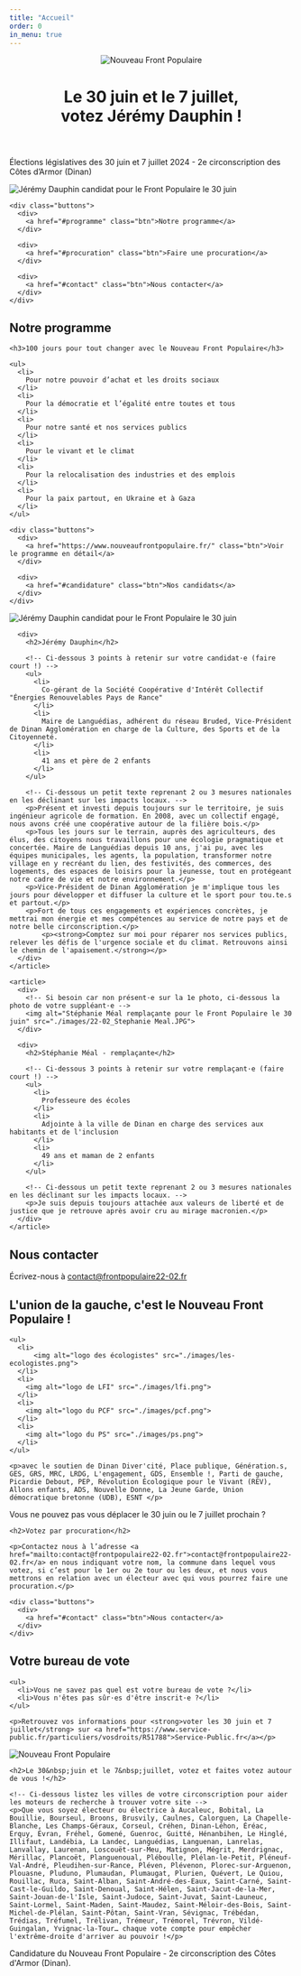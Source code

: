```yaml
---
title: "Accueil"
order: 0
in_menu: true
---
```

<meta property="og:title" content="Jérémy Dauphin — Nouveau Front Populaire" />
<meta property="og:description" content="Le 30 juin et le 7 juillet, votez Jérémy Dauphin et Stéphanie Méal, pour le Nouveau Front Populaire." />
<meta property="og:image" content="https://dinandivercite.fr/2024/og_elections.jpg" />
<link rel="icon" type="image/png" href="https://dinandivercite.fr/2024/favicon.png" />

<header>
  <div>
    <img src="./images/logo-NFP.png" alt="Nouveau Front Populaire" />
  </div>

  <div>
    <h1>Le 30 juin et le 7 juillet,<br />votez Jérémy Dauphin !</h1>
  </div>
</header>

<section class="entete">
  <div>
  <p>Élections législatives des 30 juin et 7 juillet 2024 - 2e circonscription des Côtes d’Armor (Dinan)</p>
    <img alt="Jérémy Dauphin candidat pour le Front Populaire le 30 juin" src="./images/22-02_JDauphin-SMeal.JPG">

    <div class="buttons">
      <div>
        <a href="#programme" class="btn">Notre programme</a>
      </div>

      <div>
        <a href="#procuration" class="btn">Faire une procuration</a>
      </div>

      <div>
        <a href="#contact" class="btn">Nous contacter</a>
      </div>
    </div>
  </div>
</section>

<section id="programme">
  <div>
    <h2>Notre programme</h2>

    <h3>100 jours pour tout changer avec le Nouveau Front Populaire</h3>

    <ul>
      <li>
        Pour notre pouvoir d’achat et les droits sociaux
      </li>
      <li>
        Pour la démocratie et l’égalité entre toutes et tous
      </li>
      <li>
        Pour notre santé et nos services publics
      </li>
      <li>
        Pour le vivant et le climat
      </li>
      <li>
        Pour la relocalisation des industries et des emplois
      </li>
      <li>
        Pour la paix partout, en Ukraine et à Gaza
      </li>
    </ul>

    <div class="buttons">
      <div>
        <a href="https://www.nouveaufrontpopulaire.fr/" class="btn">Voir le programme en détail</a>
      </div>

      <div>
        <a href="#candidature" class="btn">Nos candidats</a>
      </div>
    </div>
  </div>
</section>

<section id="candidature">
  <div>
    <article>
      <div>
        <!-- Ci-dessous la photo de votre candidat·e -->
        <img alt="Jérémy Dauphin candidat pour le Front Populaire le 30 juin" src="./images/22-02_Jeremy Dauphin.JPG">
      </div>

      <div>
        <h2>Jérémy Dauphin</h2>

        <!-- Ci-dessous 3 points à retenir sur votre candidat·e (faire court !) -->
        <ul>
          <li>
            Co-gérant de la Société Coopérative d'Intérêt Collectif "Énergies Renouvelables Pays de Rance"
          </li>
          <li>
            Maire de Languédias, adhérent du réseau Bruded, Vice-Président de Dinan Agglomération en charge de la Culture, des Sports et de la Citoyenneté.
          </li>
          <li>
            41 ans et père de 2 enfants
          </li>
        </ul>
      
        <!-- Ci-dessous un petit texte reprenant 2 ou 3 mesures nationales en les déclinant sur les impacts locaux. -->
        <p>Présent et investi depuis toujours sur le territoire, je suis ingénieur agricole de formation. En 2008, avec un collectif engagé, nous avons créé une coopérative autour de la filière bois.</p>
        <p>Tous les jours sur le terrain, auprès des agriculteurs, des élus, des citoyens nous travaillons pour une écologie pragmatique et concertée. Maire de Languédias depuis 10 ans, j'ai pu, avec les équipes municipales, les agents, la population, transformer notre village en y recréant du lien, des festivités, des commerces, des logements, des espaces de loisirs pour la jeunesse, tout en protégeant notre cadre de vie et notre environnement.</p>
        <p>Vice-Président de Dinan Agglomération je m'implique tous les jours pour développer et diffuser la culture et le sport pour tou.te.s et partout.</p>
        <p>Fort de tous ces engagements et expériences concrètes, je mettrai mon énergie et mes compétences au service de notre pays et de notre belle circonscription.</p>
            <p><strong>Comptez sur moi pour réparer nos services publics, relever les défis de l'urgence sociale et du climat. Retrouvons ainsi le chemin de l'apaisement.</strong></p>
      </div>
    </article>
  
    <article>
      <div>
        <!-- Si besoin car non présent·e sur la 1e photo, ci-dessous la photo de votre suppléant·e -->
        <img alt="Stéphanie Méal remplaçante pour le Front Populaire le 30 juin" src="./images/22-02_Stephanie Meal.JPG">
      </div>

      <div>
        <h2>Stéphanie Méal - remplaçante</h2>

        <!-- Ci-dessous 3 points à retenir sur votre remplaçant·e (faire court !) -->
        <ul>
          <li>
            Professeure des écoles
          </li>
          <li>
            Adjointe à la ville de Dinan en charge des services aux habitants et de l'inclusion
          </li>
          <li>
            49 ans et maman de 2 enfants
          </li>
        </ul>

        <!-- Ci-dessous un petit texte reprenant 2 ou 3 mesures nationales en les déclinant sur les impacts locaux. -->
        <p>Je suis depuis toujours attachée aux valeurs de liberté et de justice que je retrouve après avoir cru au mirage macronien.</p>
      </div>
    </article>
  </div>
</section>

<section id="contact">
  <div>
    <h2>Nous contacter</h2>
    <p>Écrivez-nous à <a href="mailto:contact@frontpopulaire22-02.fr">contact@frontpopulaire22-02.fr</a></p>
  </div>
</section>

<section class="logos_partis">
  <div>
    <h2>L'union de la gauche, c'est le Nouveau Front Populaire !</h2>

    <ul>
      <li>
          <img alt="logo des écologistes" src="./images/les-ecologistes.png">
      </li>
      <li>
        <img alt="logo de LFI" src="./images/lfi.png">
      </li>
      <li>
        <img alt="logo du PCF" src="./images/pcf.png">
      </li>
      <li>
        <img alt="logo du PS" src="./images/ps.png">
      </li>
    </ul>

    <p>avec le soutien de Dinan Diver'cité, Place publique, Génération.s, GES, GRS, MRC, LRDG, L'engagement, GDS, Ensemble !, Parti de gauche, Picardie Debout, PEP, Révolution Écologique pour le Vivant (REV), Allons enfants, ADS, Nouvelle Donne, La Jeune Garde, Union démocratique bretonne (UDB), ESNT </p>
  </div>
</section>

<section id="procuration">
  <div>
    <p>Vous ne pouvez pas vous déplacer le 30&nbsp;juin ou le 7&nbsp;juillet prochain ?</p>
  
    <h2>Votez par procuration</h2>
  
    <p>Contactez nous à l’adresse <a href="mailto:contact@frontpopulaire22-02.fr">contact@frontpopulaire22-02.fr</a> en nous indiquant votre nom, la commune dans lequel vous votez, si c’est pour le 1er ou 2e tour ou les deux, et nous vous mettrons en relation avec un électeur avec qui vous pourrez faire une procuration.</p>

    <div class="buttons">
      <div>
        <a href="#contact" class="btn">Nous contacter</a>
      </div>
    </div>
  </div>
</section>

<section id="inscription">
  <div>
    <h2>Votre bureau de vote</h2>

    <ul>
      <li>Vous ne savez pas quel est votre bureau de vote ?</li>
      <li>Vous n'êtes pas sûr·es d'être inscrit·e ?</li>
    </ul>

    <p>Retrouvez vos informations pour <strong>voter les 30 juin et 7 juillet</strong> sur <a href="https://www.service-public.fr/particuliers/vosdroits/R51788">Service-Public.fr</a></p>
  </div>
</section>

<section class="villes">
  <div>
    <img src="./images/logo-NFP-rouge.png" alt="Nouveau Front Populaire">
    
    <h2>Le 30&nbsp;juin et le 7&nbsp;juillet, votez et faites votez autour de vous !</h2>
    
    <!-- Ci-dessous listez les villes de votre circonscription pour aider les moteurs de recherche à trouver votre site -->
    <p>Que vous soyez électeur ou électrice à Aucaleuc, Bobital, La Bouillie, Bourseul, Broons, Brusvily, Caulnes, Calorguen, La Chapelle-Blanche, Les Champs-Géraux, Corseul, Créhen, Dinan-Léhon, Éréac, Erquy, Évran, Fréhel, Gomené, Guenroc, Guitté, Hénanbihen, Le Hinglé, Illifaut, Landébia, La Landec, Languédias, Languenan, Lanrelas, Lanvallay, Laurenan, Loscouët-sur-Meu, Matignon, Mégrit, Merdrignac, Mérillac, Plancoët, Planguenoual, Pléboulle, Plélan-le-Petit, Pléneuf-Val-André, Pleudihen-sur-Rance, Pléven, Plévenon, Plorec-sur-Arguenon, Plouasne, Pluduno, Plumaudan, Plumaugat, Plurien, Quévert, Le Quiou, Rouillac, Ruca, Saint-Alban, Saint-André-des-Eaux, Saint-Carné, Saint-Cast-le-Guildo, Saint-Denoual, Saint-Hélen, Saint-Jacut-de-la-Mer, Saint-Jouan-de-l'Isle, Saint-Judoce, Saint-Juvat, Saint-Launeuc, Saint-Lormel, Saint-Maden, Saint-Maudez, Saint-Méloir-des-Bois, Saint-Michel-de-Plélan, Saint-Pôtan, Saint-Vran, Sévignac, Trébédan, Trédias, Tréfumel, Trélivan, Trémeur, Trémorel, Trévron, Vildé-Guingalan, Yvignac-la-Tour… chaque vote compte pour empêcher l'extrême-droite d'arriver au pouvoir !</p>
  </div>
</section>

<section class="footer">
    Candidature du Nouveau Front Populaire - 2e circonscription des Côtes d'Armor (Dinan).
</section> 